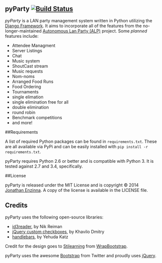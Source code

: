 pyParty  [![Build Status](https://travis-ci.org/JonnyFunFun/pyParty.png?branch=master)](https://travis-ci.org/JonnyFunFun/pyParty)
------

*pyParty* is a LAN party management system written in Python utilizing the [Django Framework](http://www.djangoproject.com/).
It aims to incorporate all of the features from the no-longer-maintained [Autonomous Lan Party (ALP)](http://www.nerdclub.net/alp/index.php)
project.  Some *planned* features include:

- Attendee Managment
- Server Listings
- Chat
- Music system
 - ShoutCast stream
 - Music requests
- Nom-noms
 - Arranged Food Runs
 - Food Ordering
- Tournaments
 - single elimation
 - single elimination free for all
 - double elimination
 - round robin
- Benchmark competitions
- and more!

##Requirements

A list of required Python packages can be found in `requirements.txt`.  These are all available via PyPi and can be easily installed with `pip install -r requirements.txt`.

pyParty requires Python 2.6 or better and is compatible with Python 3.  It is tested against 2.7 and 3.4, specifically.


##License

pyParty is released under the MIT License and is copyright &copy; 2014 [Jonathan Enzinna](http://www.jonathanenzinna.com/).
A copy of the license is available in the LICENSE file.

## Credits

pyParty uses the following open-source libraries:
- [id3reader](https://github.com/teragonaudio/id3reader), by Nik Reiman
- [jQuery custom checkboxes](http://widowmaker.kiev.ua/checkbox/), by Khavilo Dmitry
- [handlebars](http://handlebarsjs.com/), by Yehuda Katz

Credit for the design goes to [Stilearning](https://wrapbootstrap.com/theme/stilearn-admin-template-WB0TFD2S0)
from [WrapBootstrap](https://wrapbootstrap.com/?ref=jonnyfunfun).

pyParty uses the awesome [Bootstrap](http://twitter.github.com/bootstrap/)
from Twitter and proudly uses [jQuery](http://jquery.com/).
